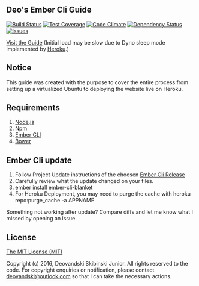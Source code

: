 ## Deo's Ember Cli Guide

[![Build Status][travis-badge]][travis] [![Test Coverage][testCoverage-badge]][testCoverage] [![Code Climate][codeClimate-badge]][codeClimate] [![Dependency Status][dependency-badge]][dependency] [![Issues][issues-badge]][issues]

[Visit the Guide](https://deovandski.herokuapp.com/emberTutorial/) (Initial load may be slow due to Dyno sleep mode implemented by [Heroku](https://www.heroku.com/pricing).)

## Notice

This guide was created with the purpose to cover the entire process from setting up a virtualized Ubuntu to deploying the website live on Heroku.

## Requirements

1. [Node.js](https://nodejs.org/)
2. [Npm](https://www.npmjs.com/)
3. [Ember CLI](http://ember-cli.com/)
3. [Bower](https://www.npmjs.com/package/bower)


## Ember Cli update

1. Follow Project Update instructions of the choosen [Ember Cli Release](https://github.com/ember-cli/ember-cli/releases)
2. Carefully review what the update changed on your files.
2. ember install ember-cli-blanket
6. For Heroku Deployment, you may need to purge the cache with heroku repo:purge_cache -a APPNAME

Something not working after update? Compare diffs and let me know what I missed by opening an issue. 

## License

[The MIT License (MIT)](license.md)

Copyright (c) 2016, Deovandski Skibinski Junior. All rights reserved to the code. For copyright enquiries or notification, please contact deovandski@outlook.com so that I can take the necessary actions.

[travis]: https://travis-ci.org/Deovandski/DeoEmberCliGuide
[travis-badge]: https://travis-ci.org/Deovandski/DeoEmberCliGuide.svg?branch=master
[testCoverage]: https://codeclimate.com/github/Deovandski/DeoEmberCliGuide/coverage
[testCoverage-badge]: https://codeclimate.com/github/Deovandski/DeoEmberCliGuide/badges/coverage.svg
[codeClimate]: https://codeclimate.com/github/Deovandski/DeoEmberCliGuide
[codeClimate-badge]: https://codeclimate.com/github/Deovandski/DeoEmberCliGuide/badges/gpa.svg
[dependency]: https://gemnasium.com/Deovandski/DeoEmberCliGuide
[dependency-badge]: https://gemnasium.com/Deovandski/DeoEmberCliGuide.svg
[issues]: https://codeclimate.com/github/Deovandski/DeoEmberCliGuide
[issues-badge]: https://codeclimate.com/github/Deovandski/DeoEmberCliGuide/badges/issue_count.svg

